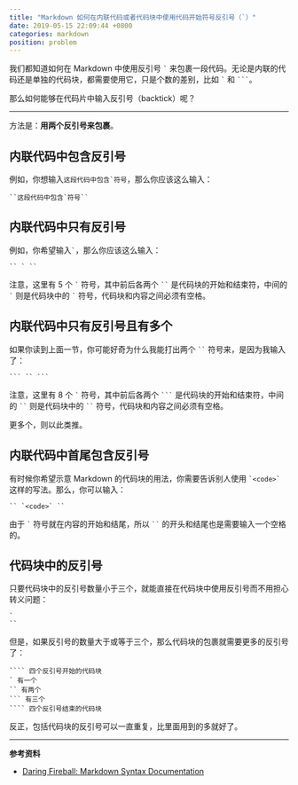 ```yaml
---
title: "Markdown 如何在内联代码或者代码块中使用代码开始符号反引号（`）"
date: 2019-05-15 22:09:44 +0800
categories: markdown
position: problem
---
```


我们都知道如何在 Markdown 中使用反引号 `` ` `` 来包裹一段代码。无论是内联的代码还是单独的代码块，都需要使用它，只是个数的差别，比如 `` ` `` 和 ```` ``` ````。

那么如何能够在代码片中输入反引号（backtick）呢？

---

方法是：**用两个反引号来包裹**。

<div id="toc"></div>

## 内联代码中包含反引号

例如，你想输入``这段代码中包含`符号``，那么你应该这么输入：

```
``这段代码中包含`符号``
```

## 内联代码中只有反引号

例如，你希望输入`` ` ``，那么你应该这么输入：

```
`` ` ``
```

注意，这里有 5 个 `` ` `` 符号，其中前后各两个 ``` `` ``` 是代码块的开始和结束符，中间的 `` ` `` 则是代码块中的 `` ` `` 符号，代码块和内容之间必须有空格。

## 内联代码中只有反引号且有多个

如果你读到上面一节，你可能好奇为什么我能打出两个 ``` `` ``` 符号来，是因为我输入了：

````
``` `` ```
````

注意，这里有 8 个 `` ` `` 符号，其中前后各两个 ```` ``` ```` 是代码块的开始和结束符，中间的 ``` `` ``` 则是代码块中的 ``` `` ``` 符号，代码块和内容之间必须有空格。

更多个，则以此类推。

## 内联代码中首尾包含反引号

有时候你希望示意 Markdown 的代码块的用法，你需要告诉别人使用 `` `<code>` `` 这样的写法。那么，你可以输入：

```
`` `<code>` ``
```

由于 `` ` `` 符号就在内容的开始和结尾，所以 ``` `` ``` 的开头和结尾也是需要输入一个空格的。

## 代码块中的反引号

只要代码块中的反引号数量小于三个，就能直接在代码块中使用反引号而不用担心转义问题：

```
`
``
```

但是，如果反引号的数量大于或等于三个，那么代码块的包裹就需要更多的反引号了：

`````
```` 四个反引号开始的代码块
` 有一个
`` 有两个
``` 有三个
```` 四个反引号结束的代码块
`````

反正，包括代码块的反引号可以一直重复，比里面用到的多就好了。

---

**参考资料**

- [Daring Fireball: Markdown Syntax Documentation](https://daringfireball.net/projects/markdown/syntax)
